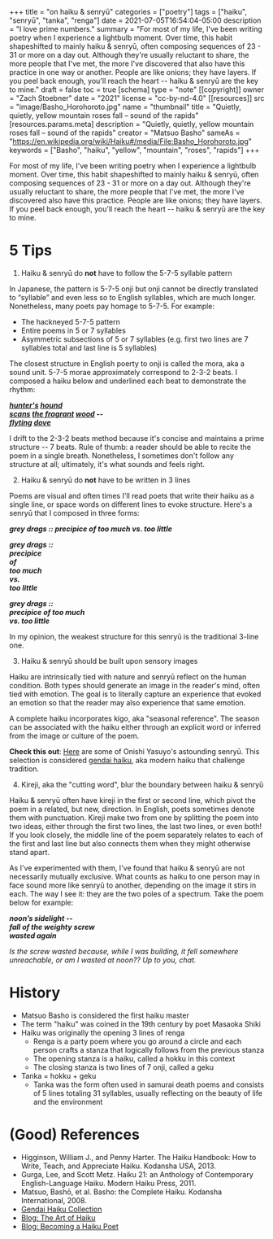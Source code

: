 +++
title = "on haiku & senryū"
categories = ["poetry"]
tags = ["haiku", "senryū", "tanka", "renga"]
date = 2021-07-05T16:54:04-05:00
description = "I love prime numbers."
summary = "For most of my life, I've been writing poetry when I experience a lightbulb moment. Over time, this habit shapeshifted to mainly haiku & senryū, often composing sequences of 23 - 31 or more on a day out. Although they're usually reluctant to share, the more people that I've met, the more I've discovered that also have this practice in one way or another. People are like onions; they have layers. If you peel back enough, you'll reach the heart -- haiku & senryū are the key to mine."
draft = false
toc = true
[schema]
 type = "note"
[[copyright]]
  owner = "Zach Stoebner"
  date = "2021"
  license = "cc-by-nd-4.0"
  [[resources]]
    src = "image/Basho_Horohoroto.jpg"
    name = "thumbnail"
    title = "Quietly, quietly, yellow mountain roses fall – sound of the rapids"
    [resources.params.meta]
      description = "Quietly, quietly, yellow mountain roses fall – sound of the rapids"
      creator = "Matsuo Basho"
      sameAs = "https://en.wikipedia.org/wiki/Haiku#/media/File:Basho_Horohoroto.jpg"
      keywords = ["Basho", "haiku", "yellow", "mountain", "roses", "rapids"]
+++

For most of my life, I've been writing poetry when I experience a lightbulb moment. Over time, this habit shapeshifted to mainly haiku & senryū, often composing sequences of 23 - 31 or more on a day out. Although they're usually reluctant to share, the more people that I've met, the more I've discovered also have this practice. People are like onions; they have layers. If you peel back enough, you'll reach the heart -- haiku & senryū are the key to mine. 

# 5 Tips
1. Haiku & senryū do **not** have to follow the 5-7-5 syllable pattern

In Japanese, the pattern is 5-7-5 onji but onji cannot be directly translated to “syllable” and even less so to English syllables, which are much longer. Nonetheless, many poets pay homage to 5-7-5. For example:
- The hackneyed 5-7-5 pattern
- Entire poems in 5 or 7 syllables
- Asymmetric subsections of 5 or 7 syllables (e.g. first two lines are 7 syllables total and last line is 5 syllables)

The closest structure in English poerty to onji is called the mora, aka a sound unit. 5-7-5 morae approximately correspond to 2-3-2 beats. I composed a haiku below and underlined each beat to demonstrate the rhythm:

<i>
<b>
<u>hunter's</u> <u>hound</u> <br>
<u>scans</u> <u>the fragrant</u> <u>wood</u> -- <br>
<u>flyting</u> <u>dove</u> <br>
</b>
</i>

I drift to the 2-3-2 beats method because it's concise and maintains a prime structure -- 7 beats. Rule of thumb: a reader should be able to recite the poem in a single breath. Nonetheless, I sometimes don't follow any structure at all; ultimately, it's what sounds and feels right. 

2. Haiku & senryū do **not** have to be written in 3 lines

Poems are visual and often times I'll read poets that write their haiku as a single line, or space words on different lines to evoke structure. Here's a senryū that I composed in three forms: 

<i>
<b>
grey drags :: precipice of too much vs. too little

grey drags :: <br>
precipice <br>
of <br>
too much <br>
vs. <br>
too little <br>

grey drags :: <br>
precipice of too much <br>
vs. too little <br>
</b>
</i>

In my opinion, the weakest structure for this senryū is the traditional 3-line one. 

3. Haiku & senryū should be built upon sensory images

Haiku are intrinsically tied with nature and senryū reflect on the human condition. Both types should generate an image in the reader's mind, often tied with emotion. The goal is to literally capture an experience that evoked an emotion so that the reader may also experience that same emotion. 

A complete haiku incorporates kigo, aka "seasonal reference". The season can be associated with the haiku either through an explicit word or inferred from the image or culture of the poem. 

**Check this out**: [Here](https://gendaihaiku.com/onishi/onishi-yasuyo-haiku.htm) are some of Onishi Yasuyo's astounding senryū. This selection is considered [gendai haiku](https://gendaihaiku.com), aka modern haiku that challenge tradition. 

4. Kireji, aka the "cutting word", blur the boundary between haiku & senryū

Haiku & senryū often have kireji in the first or second line, which pivot the poem in a related, but new, direction. In English, poets sometimes denote them with punctuation. Kireji make two from one by splitting the poem into two ideas, either through the first two lines, the last two lines, or even both! If you look closely, the middle line of the poem separately relates to each of the first and last line but also connects them when they might otherwise stand apart. 

As I've experimented with them, I've found that haiku & senryū are not necessarily mutually exclusive. What counts as haiku to one person may in face sound more like senryū to another, depending on the image it stirs in each. The way I see it: they are the two poles of a spectrum. Take the poem below for example:  

<i>
<b>
noon’s sidelight -- <br>
fall of the weighty screw <br>
wasted again <br>
</b>
</i>

<i>Is the screw wasted because, while I was building, it fell somewhere unreachable, or am I wasted at noon?? Up to you, chat.</i>

# History
- Matsuo Basho is considered the first haiku master
- The term "haiku" was coined in the 19th century by poet Masaoka Shiki
- Haiku was originally the opening 3 lines of renga
	- Renga is a party poem where you go around a circle and each person crafts a stanza that logically follows from the previous stanza
	- The opening stanza is a haiku, called a hokku in this context
	- The closing stanza is two lines of 7 onji, called a geku
- Tanka = hokku + geku
	- Tanka was the form often used in samurai death poems and consists of 5 lines totaling 31 syllables, usually reflecting on the beauty of life and the environment

# (Good) References

- Higginson, William J., and Penny Harter. The Haiku Handbook: How to Write, Teach, and Appreciate Haiku. Kodansha USA, 2013. 
- Gurga, Lee, and Scott Metz. Haiku 21: an Anthology of Contemporary English-Language Haiku. Modern Haiku Press, 2011. 
- Matsuo, Bashō, et al. Basho: the Complete Haiku. Kodansha International, 2008. 
- [Gendai Haiku Collection](https://gendaihaiku.com)
- [Blog: The Art of Haiku](https://www.escapeintolife.com/essays/the-art-of-haiku/)
- [Blog: Becoming a Haiku Poet](http://www.graceguts.com/essays/becoming-a-haiku-poet)
